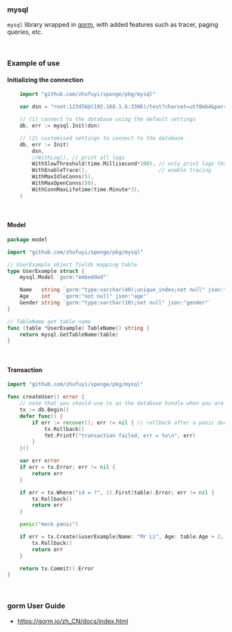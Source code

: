### mysql

`mysql` library wrapped in [gorm](gorm.io/gorm), with added features such as tracer, paging queries, etc.

<br>

### Example of use

#### Initializing the connection

```go
    import "github.com/zhufuyi/sponge/pkg/mysql"

    var dsn = "root:123456@(192.168.1.6:3306)/test?charset=utf8mb4&parseTime=True&loc=Local"

    // (1) connect to the database using the default settings
    db, err := mysql.Init(dsn)

    // (2) customised settings to connect to the database
	db, err := Init(
		dsn,
		//WithLog(), // print all logs
		WithSlowThreshold(time.Millisecond*100), // only print logs that take longer than 100 milliseconds to execute
		WithEnableTrace(),                       // enable tracing
		WithMaxIdleConns(5),
		WithMaxOpenConns(50),
		WithConnMaxLifetime(time.Minute*3),
	)
```

<br>

#### Model

```go
package model

import "github.com/zhufuyi/sponge/pkg/mysql"

// UserExample object fields mapping table
type UserExample struct {
	mysql.Model `gorm:"embedded"`

	Name   string `gorm:"type:varchar(40);unique_index;not null" json:"name"`
	Age    int    `gorm:"not null" json:"age"`
	Gender string `gorm:"type:varchar(10);not null" json:"gender"`
}

// TableName get table name
func (table *UserExample) TableName() string {
	return mysql.GetTableName(table)
}
```

<br>

#### Transaction

```go
import "github.com/zhufuyi/sponge/pkg/mysql"

func createUser() error {
	// note that you should use tx as the database handle when you are in a transaction
	tx := db.Begin()
	defer func() {
		if err := recover(); err != nil { // rollback after a panic during transaction execution
			tx.Rollback()
			fmt.Printf("transaction failed, err = %v\n", err)
		}
	}()

	var err error
	if err = tx.Error; err != nil {
		return err
	}

	if err = tx.Where("id = ?", 1).First(table).Error; err != nil {
		tx.Rollback()
		return err
	}

	panic("mock panic")

	if err = tx.Create(&userExample{Name: "Mr Li", Age: table.Age + 2, Gender: "male"}).Error; err != nil {
		tx.Rollback()
		return err
	}

	return tx.Commit().Error
}
```
<br>

### gorm User Guide

- https://gorm.io/zh_CN/docs/index.html
